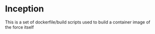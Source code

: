 # Inception

This is a set of dockerfile/build scripts
used to build a container image of the force itself
